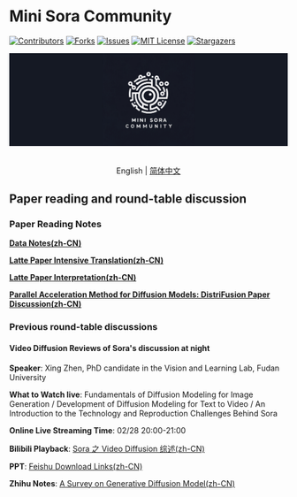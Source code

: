 
# Mini Sora Community
<!-- PROJECT SHIELDS -->

[![Contributors][contributors-shield]][contributors-url]
[![Forks][forks-shield]][forks-url]
[![Issues][issues-shield]][issues-url]
[![MIT License][license-shield]][license-url]
[![Stargazers][stars-shield]][stars-url]
<br />

<!-- PROJECT LOGO -->
<div align="center">

<img src="../assets/logo.jpg" width="600"/>
  <div>&nbsp;</div>
  <div align="center"></div>
</div>

<div align="center">

English | [简体中文](./README_zh-CN.md)

</div>

## Paper reading and round-table discussion

### Paper Reading Notes

[**Data Notes(zh-CN)**](./dataset_note.md)

[**Latte Paper Intensive Translation(zh-CN)**](./latte%E8%AE%BA%E6%96%87%E7%B2%BE%E8%AF%BB%E7%BF%BB%E8%AF%91.pdf)

[**Latte Paper Interpretation(zh-CN)**](./Latte.md)

[**Parallel Acceleration Method for Diffusion Models: DistriFusion Paper Discussion(zh-CN)**](https://mp.weixin.qq.com/s/K6juxdW5RdBpFERmVrsUkA)

### Previous round-table discussions

#### Video Diffusion Reviews of Sora's discussion at night

**Speaker**: Xing Zhen, PhD candidate in the Vision and Learning Lab, Fudan University

**What to Watch live**: Fundamentals of Diffusion Modeling for Image Generation / Development of Diffusion Modeling for Text to Video / An Introduction to the Technology and Reproduction Challenges Behind Sora

**Online Live Streaming Time**: 02/28 20:00-21:00

**Bilibili Playback**: [Sora 之 Video Diffusion 综述(zh-CN)](https://www.bilibili.com/video/BV1cJ4m1e7sQ)

**PPT**: [Feishu Download Links(zh-CN)](https://aicarrier.feishu.cn/file/Ds0BbCAo6oTazdxxo3Zciw1Nnne)

**Zhihu Notes**: [A Survey on Generative Diffusion Model(zh-CN)](https://zhuanlan.zhihu.com/p/684795460)

[contributors-shield]: https://img.shields.io/github/contributors/mini-sora/minisora.svg?style=flat-square
[contributors-url]: https://github.com/mini-sora/minisora/graphs/contributors
[forks-shield]: https://img.shields.io/github/forks/mini-sora/minisora.svg?style=flat-square
[forks-url]: https://github.com/mini-sora/minisora/network/members
[stars-shield]: https://img.shields.io/github/stars/mini-sora/minisora.svg?style=flat-square
[stars-url]: https://github.com/mini-sora/minisora/stargazers
[issues-shield]: https://img.shields.io/github/issues/mini-sora/minisora.svg?style=flat-square
[issues-url]: https://img.shields.io/github/issues/mini-sora/minisora.svg
[license-shield]: https://img.shields.io/github/license/mini-sora/minisora.svg?style=flat-square
[license-url]: https://github.com/mini-sora/minisora/blob/main/LICENSE
